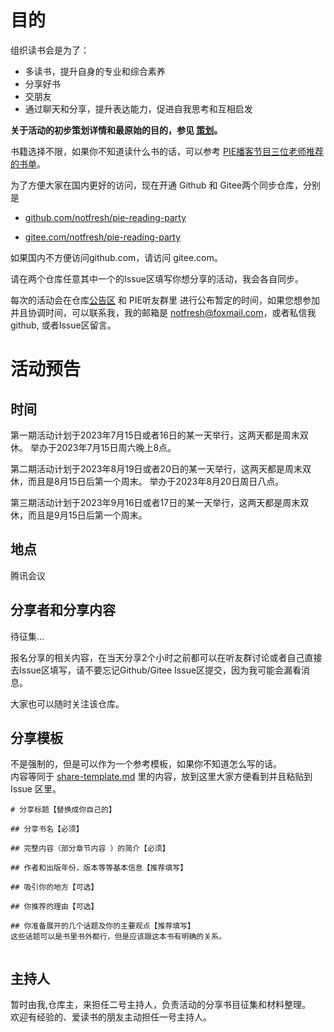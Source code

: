 # 目的

组织读书会是为了：

- 多读书，提升自身的专业和综合素养
- 分享好书
- 交朋友
- 通过聊天和分享，提升表达能力，促进自我思考和互相启发



**关于活动的初步策划详情和最原始的目的，参见 [策划](./Spec.md)。**

书籍选择不限，如果你不知道读什么书的话，可以参考 [PIE播客节目三位老师推荐的书单](./pie-recommended-books.md)。



为了方便大家在国内更好的访问，现在开通 Github 和 Gitee两个同步仓库，分别是 

- [github.com/notfresh/pie-reading-party](https://github.com/notfresh/pie-reading-party)

- [gitee.com/notfresh/pie-reading-party](https://gitee.com/notfresh/pie-reading-party) 

如果国内不方便访问github.com，请访问 gitee.com。

请在两个仓库任意其中一个的Issue区填写你想分享的活动，我会各自同步。

每次的活动会在仓库[公告区](./Notice.md) 和 PIE听友群里 进行公布暂定的时间，如果您想参加并且协调时间，可以联系我，我的邮箱是 notfresh@foxmail.com，或者私信我 github, 或者Issue区留言。

# 活动预告

## 时间
第一期活动计划于2023年7月15日或者16日的某一天举行，这两天都是周末双休。  举办于2023年7月15日周六晚上8点。

第二期活动计划于2023年8月19日或者20日的某一天举行，这两天都是周末双休，而且是8月15日后第一个周末。  举办于2023年8月20日周日八点。

第三期活动计划于2023年9月16日或者17日的某一天举行，这两天都是周末双休，而且是9月15日后第一个周末。



## 地点
腾讯会议

## 分享者和分享内容
待征集...


报名分享的相关内容，在当天分享2个小时之前都可以在听友群讨论或者自己直接去Issue区填写，请不要忘记Github/Gitee Issue区提交，因为我可能会漏看消息。 


大家也可以随时关注该仓库。 

## 分享模板
不是强制的，但是可以作为一个参考模板，如果你不知道怎么写的话。  
内容等同于 [share-template.md](./share-template.md) 里的内容，放到这里大家方便看到并且粘贴到 Issue 区里。
```
# 分享标题【替换成你自己的】

## 分享书名【必须】

## 完整内容（部分章节内容 ）的简介【必须】

## 作者和出版年份，版本等等基本信息【推荐填写】 

## 吸引你的地方【可选】

## 你推荐的理由【可选】

## 你准备展开的几个话题及你的主要观点【推荐填写】
这些话题可以是书里书外都行，但是应该跟这本书有明确的关系。


```

## 主持人
暂时由我,仓库主，来担任二号主持人，负责活动的分享书目征集和材料整理。  
欢迎有经验的、爱读书的朋友主动担任一号主持人。  










